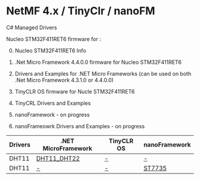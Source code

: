 # NetMF 4.x / TinyClr / nanoFM
C# Managed Drivers

Nucleo STM32F411RET6 firmware for  : 

0. Nucleo STM32F411RET6 Info <br>

1. .Net Micro Framework 4.4.0.0 firmware for Nucleo STM32F411RET6 <br> 
2.  Drivers and Examples for .NET Micro Frameworks (can be used on both .Net Micro Framework 4.3.1.0 or 4.4.0.0) <br>

3.  TinyCLR OS firmware for Nucle STM32F411RET6 <br>
4.  TinyCRL Drivers and Examples <br>

5.  nanoFramework - on progress <br>
6.  nanoFrameowrk Drivers and Examples - on progress <br>

 Drivers | .NET MicroFramework | TinyCLR OS | nanoFramework
------------ | ------------ | ------------- | -------------
 DHT11 | [DHT11_DHT22](https://github.com/valoni/netmf-interpreter4x/tree/master/netfm%20drivers%20and%20examples/DHT11_DHT12_SENSORS)  |[-](https://github.com/valoni/netmf-interpreter4x/tree/master/netfm%20drivers%20and%20examples/DHT11_DHT12_SENSORS)  |[-](https://github.com/valoni/netmf-interpreter4x/tree/master/netfm%20drivers%20and%20examples/DHT11_DHT12_SENSORS)
  DHT11 | [-](https://github.com/valoni/netmf-interpreter4x/tree/master/netfm%20drivers%20and%20examples/DHT11_DHT12_SENSORS)  |[-]( https://github.com/valoni/netmf-interpreter4x/tree/master/nanoFrameworks%20Drivers%20and%20Examples/ST7735)  |[ST7735]( https://github.com/valoni/netmf-interpreter4x/tree/master/nanoFrameworks%20Drivers%20and%20Examples/ST7735)

